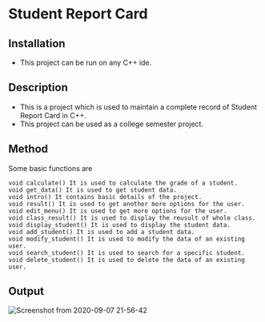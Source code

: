 # Student Report Card

## Installation
- This project can be run on any C++ ide.

## Description
- This is a project which is used to maintain a complete record of Student Report Card in C++.
- This project can be used as a college semester project.

## Method
Some basic functions are
```
void calculate() It is used to calculate the grade of a student.
void get_data() It is used to get student data.
void intro() It contains basic details of the project.
void result() It is used to get another more options for the user.
void edit_menu() It is used to get more options for the user.
void class_result() It is used to display the reusult of whole class.
void display_student() It is used to display the student data.
void add_student() It is used to add a student data.
void modify_student() It is used to modify the data of an existing user.
void search_student() It is used to search for a specific student.
void delete_student() It is used to delete the data of an existing user.
```

## Output

![Screenshot from 2020-09-07 21-56-42](https://user-images.githubusercontent.com/40459209/92406821-9f480480-f156-11ea-93b9-2b95c80ec5e4.png)

